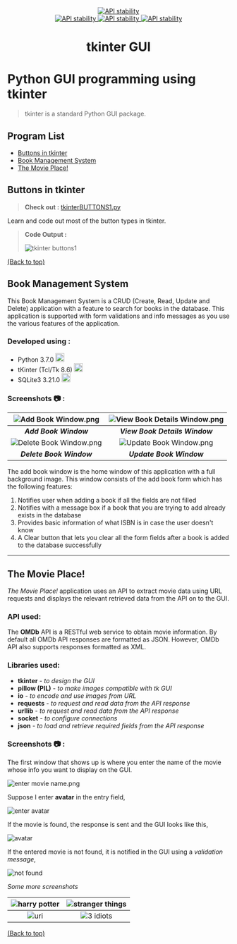 <div align="center">
  <a href="https://www.python.org/">
    <img src="http://ForTheBadge.com/images/badges/made-with-python.svg"
      alt="API stability" />
  </a>
</div>

<div align="center">
  <!-- Contributors -->
  <a href="https://github.com/somrajchowdhury/Python_GUI_tkinter/graphs/contributors">
    <img src="https://img.shields.io/badge/contributor(s)-1-red.svg"
      alt="API stability" />
  </a>

  <!-- Python Version -->
  <a href="https://github.com/somrajchowdhury/PythonCodes/">
    <img src="https://img.shields.io/badge/Python-3.x-blue.svg"
      alt="API stability" />
  </a>
  
  <!-- Number of Codes -->
  <a href="https://github.com/somrajchowdhury/PythonCodes/">
    <img src="https://img.shields.io/badge/1-codes-brightgreen.svg"
      alt="API stability" />
  </a>
</div>

<h1 align="center">tkinter GUI</h1>

# Python GUI programming using tkinter

> tkinter is a standard Python GUI package.

## Program List

- [Buttons in tkinter](#buttons-in-tkinter)
- [Book Management System](#book-management-system)
- [The Movie Place!](#the-movie-place!)

## Buttons in tkinter

> **Check out :** [tkinterBUTTONS1.py](https://github.com/somrajchowdhury/Python_GUI_tkinter/blob/master/tkinterBUTTONS1.py)

Learn and code out most of the button types in tkinter.
> **Code Output :** 
>
> ![tkinter buttons1](https://github.com/somrajchowdhury/Python_GUI_tkinter/blob/master/img/tkinterButtons1.png "tkinter buttons1")
>
[(Back to top)](#program-list)

## Book Management System

This Book Management System is a CRUD (Create, Read, Update and Delete) application with a feature to search for books in the database. This application is supported with form validations and info messages as you use the various features of the application.

### Developed using :

- Python 3.7.0 <img src='https://i.imgur.com/QbZcwbk.png' width=20>
- tKinter (Tcl/Tk 8.6) <img src='https://i.imgur.com/fkNo1xh.png' width=20>
- SQLite3 3.21.0 <img src='https://i.imgur.com/n1Wjdv4.png' width=20>

### Screenshots :camera: :

| ![Add Book Window.png](https://i.imgur.com/t6e4sq9.png) | ![View Book Details Window.png](https://i.imgur.com/4n7mb6V.png) |
|:--:|:--:|
| **_Add Book Window_** | **_View Book Details Window_** |
| ![Delete Book Window.png](https://i.imgur.com/P0cOy36.png) | ![Update Book Window.png](https://i.imgur.com/BaQtWhz.png) |
| **_Delete Book Window_** | **_Update Book Window_** |

The add book window is the home window of this application with a full background image. This window consists of the add book form which has the following features:
1. Notifies user when adding a book if all the fields are not filled
2. Notifies with a message box if a book that you are trying to add already exists in the database
3. Provides basic information of what ISBN is in case the user doesn't know
4. A Clear button that lets you clear all the form fields after a book is added to the database successfully 

---

## The Movie Place!

*The Movie Place!* application uses an API to extract movie data using URL requests and displays the relevant retrieved data from the API on to the GUI.

### API used:

The **OMDb** API is a RESTful web service to obtain movie information. By default all OMDb API responses are formatted as JSON. However, OMDb API also supports responses formatted as XML.

### Libraries used:

- **tkinter** - *to design the GUI*
- **pillow (PIL)** - *to make images compatible with tk GUI*
- **io** - *to encode and use images from URL*
- **requests** - *to request and read data from the API response*
- **urllib** - *to request and read data from the API response*
- **socket** - *to configure connections*
- **json** - *to load and retrieve required fields from the API response*

### Screenshots :camera: :

The first window that shows up is where you enter the name of the movie whose info you want to display on the GUI.

![enter movie name.png](https://i.imgur.com/VV3UFUL.png)

Suppose I enter **avatar** in the entry field,

![enter avatar](https://i.imgur.com/X9tKG55.png)

If the movie is found, the response is sent and the GUI looks like this,

![avatar](https://i.imgur.com/xoRt4u4.png)

If the entered movie is not found, it is notified in the GUI using a *validation message*,

![not found](https://i.imgur.com/ZzvzpUW.png)

*Some more screenshots*

| ![harry potter](https://i.imgur.com/5gggJ2Y.png) | ![stranger things](https://i.imgur.com/OLSyySN.png) |
|:--:|:--:|
| ![uri](https://i.imgur.com/AUSQp2X.png) | ![3 idiots](https://i.imgur.com/L2n0ZbD.png) |

[(Back to top)](#program-list)
